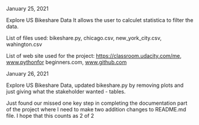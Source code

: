 January 25, 2021

Explore US Bikeshare Data
It allows the user to calculet statistica to filter the data.

List of files used:
 bikeshare.py, chicago.csv, new_york_city.csv, wahington.csv 

List of web site used for the project:
 https://classroom.udacity.com/me, www.pythonfor beginners.com, www.github.com

January 26, 2021

Explore US Bikeshare Data,  updated bikeshare.py by removing plots and just giving
what the stakeholder wanted - tables.

Just found our missed one key step in completing the documentation part of the project
where I need to make two addition changes to README.md file.  I hope that this counts as 2 of 2


